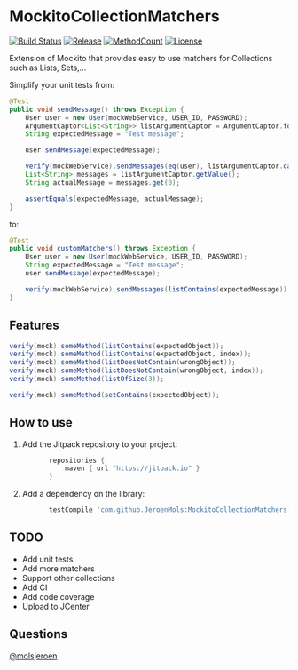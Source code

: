 # MockitoCollectionMatchers
[![Build Status][build-status-svg]][build-status-link]
[![Release][jitpack-svg]][jitpack-link]
[![MethodCount][methodcount-svg]][methodcount-link]
[![License][license-svg]][license-link]

Extension of Mockito that provides easy to use matchers for Collections such as Lists, Sets,...

Simplify your unit tests from:

```java
@Test
public void sendMessage() throws Exception {
    User user = new User(mockWebService, USER_ID, PASSWORD);
    ArgumentCaptor<List<String>> listArgumentCaptor = ArgumentCaptor.forClass(List.class);
    String expectedMessage = "Test message";

    user.sendMessage(expectedMessage);

    verify(mockWebService).sendMessages(eq(user), listArgumentCaptor.capture());
    List<String> messages = listArgumentCaptor.getValue();
    String actualMessage = messages.get(0);

    assertEquals(expectedMessage, actualMessage);
}
```

to:

```java
@Test
public void customMatchers() throws Exception {
    User user = new User(mockWebService, USER_ID, PASSWORD);
    String expectedMessage = "Test message";
    user.sendMessage(expectedMessage);

    verify(mockWebService).sendMessages(listContains(expectedMessage));
}
```

## Features
```java
verify(mock).someMethod(listContains(expectedObject));
verify(mock).someMethod(listContains(expectedObject, index));
verify(mock).someMethod(listDoesNotContain(wrongObject));
verify(mock).someMethod(listDoesNotContain(wrongObject, index));
verify(mock).someMethod(listOfSize(3));

verify(mock).someMethod(setContains(expectedObject));
```

## How to use

1) Add the Jitpack repository to your project:
```groovy
          repositories {
              maven { url "https://jitpack.io" }
          }
```
2) Add a dependency on the library:
```groovy
          testCompile 'com.github.JeroenMols:MockitoCollectionMatchers:0.0.2'
```

## TODO
* Add unit tests
* Add more matchers
* Support other collections
* Add CI
* Add code coverage
* Upload to JCenter

## Questions
[@molsjeroen](https://twitter.com/molsjeroen)

[build-status-svg]: https://travis-ci.org/JeroenMols/MockitoCollectionMatchers.svg?branch=master
[build-status-link]: https://travis-ci.org/JeroenMols/MockitoCollectionMatchers
[jitpack-svg]: https://jitpack.io/v/jeroenmols/mockitocollectionmatchers.svg
[jitpack-link]: https://jitpack.io/#jeroenmols/MockitoCollectionMatchers
[methodcount-svg]: https://img.shields.io/badge/Methods%20count-core:%2040-e91e63.svg
[methodcount-link]: http://www.methodscount.com/?lib=com.github.JeroenMols%3AMockitoCollectionMatchers%3A%2B
[license-svg]: https://img.shields.io/:license-apache-blue.svg?style=flat
[license-link]: https://github.com/JeroenMols/MockitoCollectionMatchers/blob/master/LICENSE
